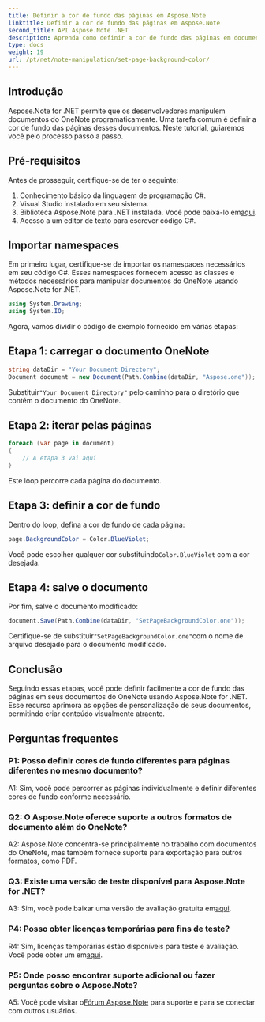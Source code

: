 ```yaml
---
title: Definir a cor de fundo das páginas em Aspose.Note
linktitle: Definir a cor de fundo das páginas em Aspose.Note
second_title: API Aspose.Note .NET
description: Aprenda como definir a cor de fundo das páginas em documentos Aspose.Note usando a linguagem de programação C# com guia passo a passo.
type: docs
weight: 19
url: /pt/net/note-manipulation/set-page-background-color/
---
```

## Introdução

Aspose.Note for .NET permite que os desenvolvedores manipulem documentos do OneNote programaticamente. Uma tarefa comum é definir a cor de fundo das páginas desses documentos. Neste tutorial, guiaremos você pelo processo passo a passo.

## Pré-requisitos

Antes de prosseguir, certifique-se de ter o seguinte:

1. Conhecimento básico da linguagem de programação C#.
2. Visual Studio instalado em seu sistema.
3.  Biblioteca Aspose.Note para .NET instalada. Você pode baixá-lo em[aqui](https://releases.aspose.com/note/net/).
4. Acesso a um editor de texto para escrever código C#.

## Importar namespaces

Em primeiro lugar, certifique-se de importar os namespaces necessários em seu código C#. Esses namespaces fornecem acesso às classes e métodos necessários para manipular documentos do OneNote usando Aspose.Note for .NET.

```csharp
using System.Drawing;
using System.IO;

```

Agora, vamos dividir o código de exemplo fornecido em várias etapas:

## Etapa 1: carregar o documento OneNote

```csharp
string dataDir = "Your Document Directory";
Document document = new Document(Path.Combine(dataDir, "Aspose.one"));
```

 Substituir`"Your Document Directory"` pelo caminho para o diretório que contém o documento do OneNote.

## Etapa 2: iterar pelas páginas

```csharp
foreach (var page in document)
{
    // A etapa 3 vai aqui
}
```

Este loop percorre cada página do documento.

## Etapa 3: definir a cor de fundo

Dentro do loop, defina a cor de fundo de cada página:

```csharp
page.BackgroundColor = Color.BlueViolet;
```

 Você pode escolher qualquer cor substituindo`Color.BlueViolet` com a cor desejada.

## Etapa 4: salve o documento

Por fim, salve o documento modificado:

```csharp
document.Save(Path.Combine(dataDir, "SetPageBackgroundColor.one"));
```

 Certifique-se de substituir`"SetPageBackgroundColor.one"`com o nome de arquivo desejado para o documento modificado.

## Conclusão

Seguindo essas etapas, você pode definir facilmente a cor de fundo das páginas em seus documentos do OneNote usando Aspose.Note for .NET. Esse recurso aprimora as opções de personalização de seus documentos, permitindo criar conteúdo visualmente atraente.

## Perguntas frequentes

### P1: Posso definir cores de fundo diferentes para páginas diferentes no mesmo documento?

A1: Sim, você pode percorrer as páginas individualmente e definir diferentes cores de fundo conforme necessário.

### Q2: O Aspose.Note oferece suporte a outros formatos de documento além do OneNote?

A2: Aspose.Note concentra-se principalmente no trabalho com documentos do OneNote, mas também fornece suporte para exportação para outros formatos, como PDF.

### Q3: Existe uma versão de teste disponível para Aspose.Note for .NET?

 A3: Sim, você pode baixar uma versão de avaliação gratuita em[aqui](https://releases.aspose.com/).

### P4: Posso obter licenças temporárias para fins de teste?

 R4: Sim, licenças temporárias estão disponíveis para teste e avaliação. Você pode obter um em[aqui](https://purchase.aspose.com/temporary-license/).

### P5: Onde posso encontrar suporte adicional ou fazer perguntas sobre o Aspose.Note?

 A5: Você pode visitar o[Fórum Aspose.Note](https://forum.aspose.com/c/note/28) para suporte e para se conectar com outros usuários.